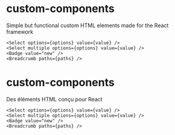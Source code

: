 # custom-components

Simple but functional custom HTML elements made for the React framework

```JSX
<Select options={options} value={value} />
<Select multiple options={options} value={value} />
<Badge value="new" />
<Breadcrumb paths={paths} />
```

# custom-components

Des éléments HTML conçu pour React

```JSX
<Select options={options} value={value} />
<Select multiple options={options} value={value} />
<Badge value="new" />
<Breadcrumb paths={paths} />
```
